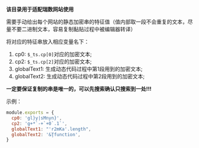 **该目录用于适配瑞数网站使用**

需要手动给出每个网站的静态加密串的特征值（值内部取一段不会重复的文本，尽量不要二进制文本，容易复制黏贴过程中被编辑器转译）

将对应的特征串放入相应变量名下：

1. cp0: `$_ts.cp[0]`对应的加密文本;
2. cp2: `$_ts.cp[2]`对应的加密文本;
3. globalText1: 生成动态代码过程中第1段用到的加密文本;
4. globalText2: 生成动态代码过程中第2段用到的加密文本;

**一定要保证复制的串是唯一的，可以先搜索确认只搜索到一处!!!**

示例：

```javascript
module.exports = {
  cp0: 'gl}y|sMnyn}',
  cp2: 'g+*`-+`+0`.1`',
  globalText1: "'r2mKa'.length",
  globalText2: '&Ţfunction',
}
```

